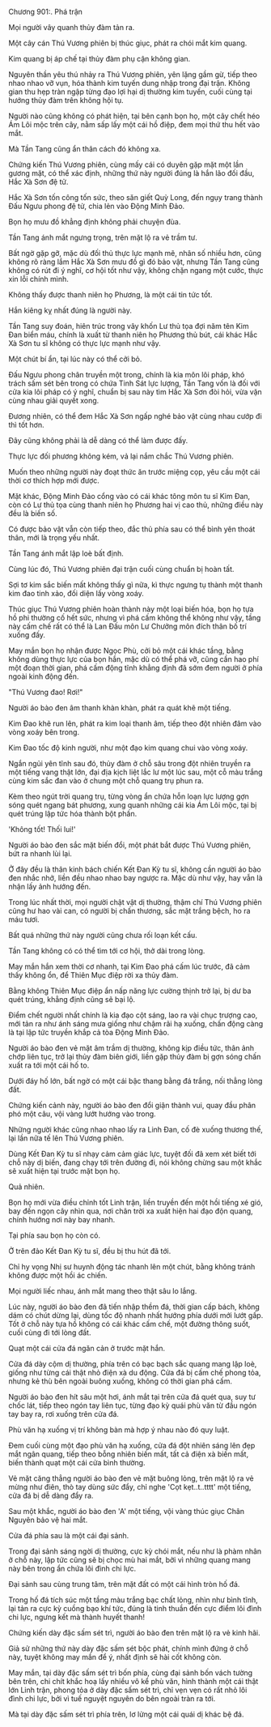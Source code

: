 




Chương 901:. Phá trận


Mọi người vây quanh thủy đàm tản ra.

Một cây cán Thú Vương phiên bị thúc giục, phát ra chói mắt kim quang.

Kim quang bị áp chế tại thủy đàm phụ cận không gian.

Nguyên thần yêu thú nhảy ra Thú Vương phiên, yên lặng gầm gừ, tiếp theo nhao nhao vỡ vụn, hóa thành kim tuyến dung nhập trong đại trận. Không gian thu hẹp tràn ngập từng đạo lợi hại dị thường kim tuyến, cuối cùng tại hướng thủy đàm trên không hội tụ.

Người nào cũng không có phát hiện, tại bên cạnh bọn họ, một cây chết héo Ám Lôi mộc trên cây, nằm sấp lấy một cái hồ điệp, đem mọi thứ thu hết vào mắt.

Mà Tần Tang cũng ẩn thân cách đó không xa.

Chứng kiến Thú Vương phiên, cùng mấy cái có duyên gặp mặt một lần gương mặt, có thể xác định, những thứ này người đúng là hắn lão đối đầu, Hắc Xà Sơn đệ tử.

Hắc Xà Sơn tốn công tốn sức, theo săn giết Quỳ Long, đến ngụy trang thành Đấu Ngưu phong đệ tử, chia lẻn vào Động Minh Đảo.

Bọn họ mưu đồ khẳng định không phải chuyện đùa.

Tần Tang ánh mắt ngưng trọng, trên mặt lộ ra vẻ trầm tư.

Bất ngờ gặp gỡ, mặc dù đối thủ thực lực mạnh mẽ, nhân số nhiều hơn, cũng không rõ ràng lắm Hắc Xà Sơn mưu đồ gì đó bảo vật, nhưng Tần Tang cũng không có rút đi ý nghĩ, cơ hội tốt như vậy, không chặn ngang một cước, thực xin lỗi chính mình.

Không thấy được thanh niên họ Phương, là một cái tin tức tốt.

Hắn kiêng kỵ nhất đúng là người này.

Tần Tang suy đoán, hiên trúc trong vây khốn Lư thủ tọa đợi năm tên Kim Đan biển máu, chính là xuất từ thanh niên họ Phương thủ bút, cái khác Hắc Xà Sơn tu sĩ không có thực lực mạnh như vậy.

Một chút bí ẩn, tại lúc này có thể cởi bỏ.

Đấu Ngưu phong chân truyền một trong, chính là kia môn lôi pháp, khó trách sấm sét bên trong có chứa Tinh Sát lực lượng, Tần Tang vốn là đối với cửa kia lôi pháp có ý nghĩ, chuẩn bị sau này tìm Hắc Xà Sơn đòi hỏi, vừa vặn cùng nhau giải quyết xong.

Đương nhiên, có thể đem Hắc Xà Sơn ngấp nghé bảo vật cùng nhau cướp đi thì tốt hơn.

Đây cũng không phải là dễ dàng có thể làm được đấy.

Thực lực đối phương không kém, vả lại nắm chắc Thú Vương phiên.

Muốn theo những người này đoạt thức ăn trước miệng cọp, yêu cầu một cái thời cơ thích hợp mới được.

Mặt khác, Động Minh Đảo cổng vào có cái khác tông môn tu sĩ Kim Đan, còn có Lư thủ tọa cùng thanh niên họ Phương hai vị cao thủ, những điều này đều là biến số.

Có được bảo vật vẫn còn tiếp theo, đắc thủ phía sau có thể bình yên thoát thân, mới là trọng yếu nhất.

Tần Tang ánh mắt lập loè bất định.

Cùng lúc đó, Thú Vương phiên đại trận cuối cùng chuẩn bị hoàn tất.

Sợi tơ kim sắc biến mất không thấy gì nữa, kì thực ngưng tụ thành một thanh kim đao tinh xảo, đối diện lấy vòng xoáy.

Thúc giục Thú Vương phiên hoàn thành này một loại biến hóa, bọn họ tựa hồ phi thường cố hết sức, nhưng vì phá cấm không thể không như vậy, tầng này cấm chế rất có thể là Lan Đấu môn Lư Chưởng môn đích thân bố trí xuống đấy.

May mắn bọn họ nhận được Ngọc Phù, cởi bỏ một cái khác tầng, bằng không dùng thực lực của bọn hắn, mặc dù có thể phá vỡ, cũng cần hao phí một đoạn thời gian, phá cấm động tĩnh khẳng định đã sớm đem người ở phía ngoài kinh động đến.

"Thú Vương đao! Rơi!"

Người áo bào đen âm thanh khàn khàn, phát ra quát khẽ một tiếng.

Kim Đao khẽ run lên, phát ra kim loại thanh âm, tiếp theo đột nhiên đâm vào vòng xoáy bên trong.

Kim Đao tốc độ kinh người, như một đạo kim quang chui vào vòng xoáy.

Ngắn ngủi yên tĩnh sau đó, thủy đàm ở chỗ sâu trong đột nhiên truyền ra một tiếng vang thật lớn, đại địa kịch liệt lắc lư một lúc sau, một cỗ màu trắng cùng kim sắc đan vào ở chung một chỗ quang trụ phun ra.

Kèm theo ngút trời quang trụ, từng vòng ẩn chứa hỗn loạn lực lượng gợn sóng quét ngang bát phương, xung quanh những cái kia Ám Lôi mộc, tại bị quét trúng lập tức hóa thành bột phấn.

'Không tốt! Thối lui!'

Người áo bào đen sắc mặt biến đổi, một phát bắt được Thú Vương phiên, bứt ra nhanh lùi lại.

Ở đây đều là thân kinh bách chiến Kết Đan Kỳ tu sĩ, không cần người áo bào đen nhắc nhở, liền đều nhao nhao bay ngược ra. Mặc dù như vậy, hay vẫn là nhận lấy ảnh hướng đến.

Trong lúc nhất thời, mọi người chật vật dị thường, thậm chí Thú Vương phiên cũng hư hao vài can, có người bị chấn thương, sắc mặt trắng bệch, ho ra máu tươi.

Bất quá những thứ này người cũng chưa rối loạn kết cấu.

Tần Tang không có có thể tìm tới cơ hội, thở dài trong lòng.

May mắn hắn xem thời cơ nhanh, tại Kim Đao phá cấm lúc trước, đã cảm thấy không ổn, để Thiên Mục điệp rời xa thủy đàm.

Bằng không Thiên Mục điệp ẩn nấp năng lực cường thịnh trở lại, bị dư ba quét trúng, khẳng định cũng sẽ bại lộ.

Điểm chết người nhất chính là kia đạo cột sáng, lao ra vài chục trượng cao, mới tản ra như ánh sáng mưa giống như chậm rãi hạ xuống, chấn động càng là tại lập tức truyền khắp cả tòa Động Minh Đảo.

Người áo bào đen vẻ mặt âm trầm dị thường, không kịp điều tức, thân ảnh chớp liên tục, trở lại thủy đàm biên giới, liền gặp thủy đàm bị gợn sóng chấn xuất ra tới một cái hố to.

Dưới đáy hố lớn, bất ngờ có một cái bậc thang bằng đá trắng, nối thẳng lòng đất.

Chứng kiến cảnh này, người áo bào đen đổi giận thành vui, quay đầu phân phó một câu, vội vàng lướt hướng vào trong.

Những người khác cũng nhao nhao lấy ra Linh Đan, cố đè xuống thương thế, lại lần nữa tế lên Thú Vương phiên.

Dùng Kết Đan Kỳ tu sĩ nhạy cảm cảm giác lực, tuyệt đối đã xem xét biết tới chỗ này dị biến, đang chạy tới trên đường đi, nói không chừng sau một khắc sẽ xuất hiện tại trước mặt bọn họ.

Quả nhiên.

Bọn họ mới vừa điều chỉnh tốt Linh trận, liền truyền đến một hồi tiếng xé gió, bay đến ngọn cây nhìn qua, nơi chân trời xa xuất hiện hai đạo độn quang, chính hướng nơi này bay nhanh.

Tại phía sau bọn họ còn có.

Ở trên đảo Kết Đan Kỳ tu sĩ, đều bị thu hút đã tới.

Chỉ hy vọng Nhị sư huynh động tác nhanh lên một chút, bằng không tránh không được một hồi ác chiến.

Mọi người liếc nhau, ánh mắt mang theo thật sâu lo lắng.

Lúc này, người áo bào đen đã tiến nhập thềm đá, thời gian cấp bách, không dám có chút dừng lại, dùng tốc độ nhanh nhất hướng phía dưới mới lướt gấp. Tốt ở chỗ này tựa hồ không có cái khác cấm chế, một đường thông suốt, cuối cùng đi tới lòng đất.

Quạt một cái cửa đá ngăn cản ở trước mặt hắn.

Cửa đá dày cộm dị thường, phía trên có bạc bạch sắc quang mang lập loè, giống như từng cái thật nhỏ điện xà du động. Cửa đá bị cấm chế phong tỏa, nhưng kẻ thù bên ngoài buông xuống, không có thời gian phá cấm.

Người áo bào đen hít sâu một hơi, ánh mắt tại trên cửa đá quét qua, suy tư chốc lát, tiếp theo ngón tay liên tục, từng đạo kỳ quái phù văn từ đầu ngón tay bay ra, rơi xuống trên cửa đá.

Phù văn hạ xuống vị trí không bàn mà hợp ý nhau nào đó quy luật.

Đem cuối cùng một đạo phù văn hạ xuống, cửa đá đột nhiên sáng lên đẹp mắt ngân quang, tiếp theo bỗng nhiên biến mất, tất cả điện xà biến mất, biến thành quạt một cái cửa bình thường.

Vẻ mặt căng thẳng người áo bào đen vẻ mặt buông lỏng, trên mặt lộ ra vẻ mừng như điên, thò tay dùng sức đẩy, chỉ nghe 'Cọt kẹt..t..tttt' một tiếng, cửa đá bị dễ dàng đẩy ra.

Sau một khắc, người áo bào đen 'A' một tiếng, vội vàng thúc giục Chân Nguyên bảo vệ hai mắt.

Cửa đá phía sau là một cái đại sảnh.

Trong đại sảnh sáng ngời dị thường, cực kỳ chói mắt, nếu như là phàm nhân ở chỗ này, lập tức cũng sẽ bị chọc mù hai mắt, bởi vì những quang mang này bên trong ẩn chứa lôi đình chi lực.

Đại sảnh sau cùng trung tâm, trên mặt đất có một cái hình tròn hố đá.

Trong hố đá tích súc một tầng màu trắng bạc chất lỏng, nhìn như bình tĩnh, lại tản ra cực kỳ cuồng bạo khí tức, đúng là tinh thuần đến cực điểm lôi đình chi lực, ngưng kết mà thành huyết thanh!

Chứng kiến dày đặc sấm sét trì, người áo bào đen trên mặt lộ ra vẻ kinh hãi.

Giả sử những thứ này dày đặc sấm sét bộc phát, chính mình đứng ở chỗ này, tuyệt không may mắn để ý, nhất định sẽ hài cốt không còn.

May mắn, tại dày đặc sấm sét trì bốn phía, cùng đại sảnh bốn vách tường bên trên, chi chít khắc hoạ lấy nhiều vô kể phù văn, hình thành một cái thật lớn Linh trận, phong tỏa ở dày đặc sấm sét trì, chỉ vẹn vẹn có rất nhỏ lôi đình chi lực, bởi vì tuế nguyệt nguyên do bên ngoài tràn ra tới.

Mà tại dày đặc sấm sét trì phía trên, lơ lửng một cái quái dị khác bệ đá.




